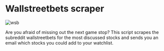 # Wallstreetbets scraper

![wsb](https://external-content.duckduckgo.com/iu/?u=https%3A%2F%2Fih0.redbubble.net%2Fimage.379601684.6062%2Fraf%2C360x360%2C075%2Ct%2Cfafafa%3Aca443f4786.jpg&f=1&nofb=1)

Are you afraid of missing out the next game stop?
This script scrapes the subreddit wallstreetbets for the most discussed stocks and
sends you an email which stocks you could add to your watchlist.
